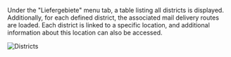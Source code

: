 Under the "Liefergebiete" menu tab, a table listing all districts is displayed. Additionally, for each defined district, the associated mail delivery routes are loaded. Each district is linked to a specific location, and additional information about this location can also be accessed.

<img src="/assets/liefergebiete.png" alt="Districts" style="max-width:100%;">


